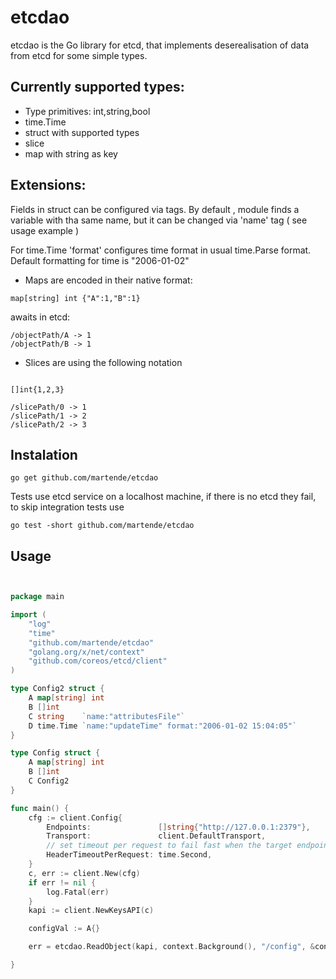 # etcdao

etcdao is the Go library for etcd, that implements deserealisation of data from etcd for 
some simple types.

## Currently supported types:

* Type primitives: int,string,bool
* time.Time
* struct with supported types
* slice 
* map with string as key

## Extensions:

Fields in struct can be configured via tags.
By default , module finds a variable with tha same name, but it can be changed via 'name' tag ( see usage example )

For time.Time 'format' configures time format in usual time.Parse format. Default formatting for time is "2006-01-02"

* Maps are encoded in their native format:

```
map[string] int {"A":1,"B":1}
```

awaits in etcd:

```
/objectPath/A -> 1
/objectPath/B -> 1
```

* Slices are using the following notation

```

[]int{1,2,3}

/slicePath/0 -> 1
/slicePath/1 -> 2
/slicePath/2 -> 3
```


## Instalation

```
go get github.com/martende/etcdao
```

Tests use etcd service on a localhost machine, if there is no etcd they fail, to skip integration tests use 

```
go test -short github.com/martende/etcdao
```


## Usage

```go


package main

import (
	"log"
	"time"
	"github.com/martende/etcdao"
	"golang.org/x/net/context"
	"github.com/coreos/etcd/client"
)

type Config2 struct {
	A map[string] int
	B []int
	C string	`name:"attributesFile"`
	D time.Time	`name:"updateTime" format:"2006-01-02 15:04:05"`
} 

type Config struct {
	A map[string] int
	B []int
	C Config2
}

func main() {
	cfg := client.Config{
		Endpoints:               []string{"http://127.0.0.1:2379"},
		Transport:               client.DefaultTransport,
		// set timeout per request to fail fast when the target endpoint is unavailable
		HeaderTimeoutPerRequest: time.Second,
	}
	c, err := client.New(cfg)
	if err != nil {
		log.Fatal(err)
	}
	kapi := client.NewKeysAPI(c)

	configVal := A{}

	err = etcdao.ReadObject(kapi, context.Background(), "/config", &configVal)

}


```